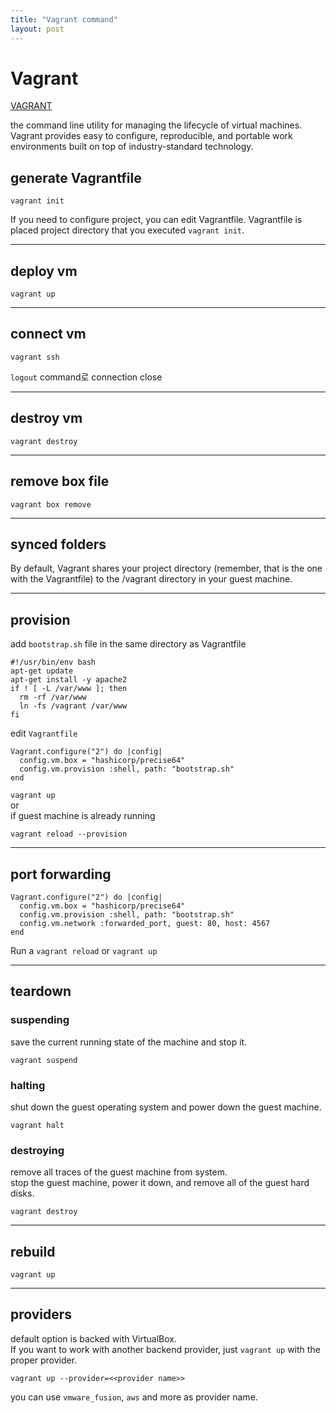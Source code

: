 ```yaml
---
title: "Vagrant command"
layout: post
---
```



# Vagrant  

[VAGRANT](https://www.vagrantup.com/)  

the command line utility for managing the lifecycle of virtual machines.  
Vagrant provides easy to configure, reproducible, and portable work environments built on top of industry-standard technology.  


## generate Vagrantfile  

```{.bash}
vagrant init
```  

If you need to configure project, you can edit Vagrantfile.  Vagrantfile is placed project directory that you executed `vagrant init`.  


---

## deploy vm

```{.bash}
vagrant up
```  


---

## connect vm

```{.bash}
vagrant ssh
```  

`logout` command로 connection close


---

## destroy vm  

```{.bash}
vagrant destroy
```  


---

## remove box file

```{.bash}
vagrant box remove
```  


---

## synced folders

By default, Vagrant shares your project directory (remember, that is the one with the Vagrantfile) to the /vagrant directory in your guest machine.  


---

## provision  

add `bootstrap.sh` file in the same directory as Vagrantfile  

```{.sh}
#!/usr/bin/env bash
apt-get update
apt-get install -y apache2
if ! [ -L /var/www ]; then
  rm -rf /var/www
  ln -fs /vagrant /var/www
fi
```  

edit `Vagrantfile`  

```{.ruby}
Vagrant.configure("2") do |config|
  config.vm.box = "hashicorp/precise64"
  config.vm.provision :shell, path: "bootstrap.sh"
end
```  

`vagrant up`  
or  
if guest machine is already running  

```{.bash}
vagrant reload --provision
```  


---

## port forwarding  

```{.ruby}
Vagrant.configure("2") do |config|
  config.vm.box = "hashicorp/precise64"
  config.vm.provision :shell, path: "bootstrap.sh"
  config.vm.network :forwarded_port, guest: 80, host: 4567
end
```  

Run a `vagrant reload` or `vagrant up`  


---

## teardown

### suspending

save the current running state of the machine and stop it.  

```{.bash}
vagrant suspend
```


### halting

shut down the guest operating system and power down the guest machine.  

```{.bash}
vagrant halt
```


### destroying

remove all traces of the guest machine from system.  
stop the guest machine, power it down, and remove all of the guest hard disks.  

```{.bash}
vagrant destroy
```


---

## rebuild

```{.bash}
vagrant up
```


---

## providers

default option is backed with VirtualBox.  
If you want to work with another backend provider, just `vagrant up` with the proper provider.  

```{.bash}
vagrant up --provider=<<provider name>>
```
you can use `vmware_fusion`, `aws` and more as provider name.  
